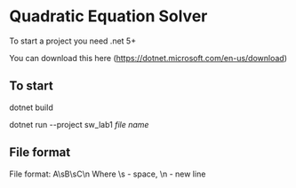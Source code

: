 # Quadratic Equation Solver

To start a project you need .net 5+

You can download this here (https://dotnet.microsoft.com/en-us/download)

## To start

dotnet build

dotnet run --project sw_lab1 <i>file name</i>

## File format

File format: A\sB\sC\n
Where \s - space, \n - new line
